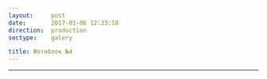 ```yaml
---
layout:     post
date:       2017-01-06 12:23:18
direction:  production
sectype:    galery

title: Фотоблок №4 
---
```


<section class="prod_galery">
    <div id="fotoblock-4" class="owl-carousel owl-theme">
        <a href="#galery" class="item"><div class="img_inline" style="background-image: url(../images/prod/4_1.jpg)"></div></a>
        <a href="#galery" class="item"><div class="img_inline" style="background-image: url(../images/prod/4_2.jpg)"></div></a>
        <a href="#galery" class="item"><div class="img_inline" style="background-image: url(../images/prod/4_3.jpg)"></div></a>
        <a href="#galery" class="item"><div class="img_inline" style="background-image: url(../images/prod/4_4.jpg)"></div></a>
        <a href="#galery" class="item"><div class="img_inline" style="background-image: url(../images/prod/4_5.jpg)"></div></a>
        <a href="#galery" class="item"><div class="img_inline" style="background-image: url(../images/prod/4_6.jpg)"></div></a>
    </div>
    <div class="container">
        <hr class="style-prod">
    </div>
</section>   
